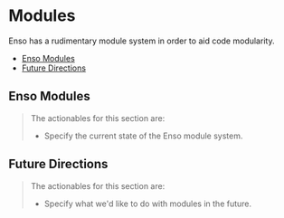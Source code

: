 # Modules
Enso has a rudimentary module system in order to aid code modularity.

<!-- MarkdownTOC levels="2,3" autolink="true" -->

- [Enso Modules](#enso-modules)
- [Future Directions](#future-directions)

<!-- /MarkdownTOC -->

## Enso Modules

> The actionables for this section are:
> 
> - Specify the current state of the Enso module system.

## Future Directions

> The actionables for this section are:
> 
> - Specify what we'd like to do with modules in the future.
